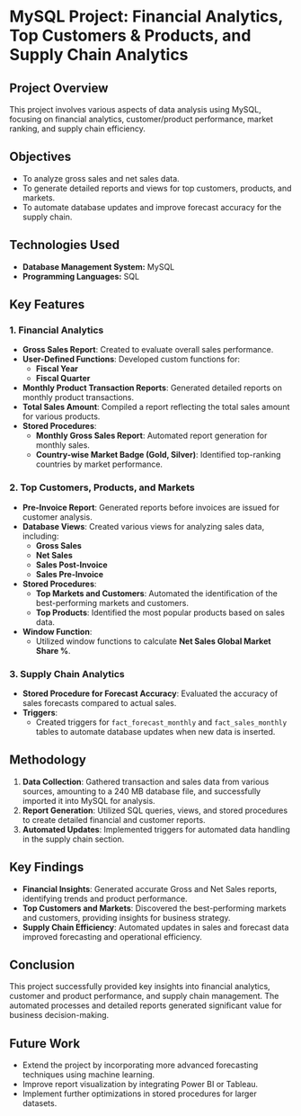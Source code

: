 # MySQL Project: Financial Analytics, Top Customers & Products, and Supply Chain Analytics

## Project Overview
This project involves various aspects of data analysis using MySQL, focusing on financial analytics, customer/product performance, market ranking, and supply chain efficiency.

## Objectives
- To analyze gross sales and net sales data.
- To generate detailed reports and views for top customers, products, and markets.
- To automate database updates and improve forecast accuracy for the supply chain.

## Technologies Used
- **Database Management System:** MySQL
- **Programming Languages:** SQL

## Key Features

### 1. Financial Analytics
- **Gross Sales Report**: Created to evaluate overall sales performance.
- **User-Defined Functions**: Developed custom functions for:
  - **Fiscal Year**
  - **Fiscal Quarter**
- **Monthly Product Transaction Reports**: Generated detailed reports on monthly product transactions.
- **Total Sales Amount**: Compiled a report reflecting the total sales amount for various products.
- **Stored Procedures**:
  - **Monthly Gross Sales Report**: Automated report generation for monthly sales.
  - **Country-wise Market Badge (Gold, Silver)**: Identified top-ranking countries by market performance.

### 2. Top Customers, Products, and Markets
- **Pre-Invoice Report**: Generated reports before invoices are issued for customer analysis.
- **Database Views**: Created various views for analyzing sales data, including:
  - **Gross Sales**
  - **Net Sales**
  - **Sales Post-Invoice**
  - **Sales Pre-Invoice**
- **Stored Procedures**:
  - **Top Markets and Customers**: Automated the identification of the best-performing markets and customers.
  - **Top Products**: Identified the most popular products based on sales data.
- **Window Function**:
  - Utilized window functions to calculate **Net Sales Global Market Share %**.

### 3. Supply Chain Analytics
- **Stored Procedure for Forecast Accuracy**: Evaluated the accuracy of sales forecasts compared to actual sales.
- **Triggers**:
  - Created triggers for `fact_forecast_monthly` and `fact_sales_monthly` tables to automate database updates when new data is inserted.

## Methodology
1. **Data Collection**: Gathered transaction and sales data from various sources, amounting to a 240 MB database file, and successfully imported it into MySQL for analysis.
2. **Report Generation**: Utilized SQL queries, views, and stored procedures to create detailed financial and customer reports.
3. **Automated Updates**: Implemented triggers for automated data handling in the supply chain section.


## Key Findings
- **Financial Insights**: Generated accurate Gross and Net Sales reports, identifying trends and product performance.
- **Top Customers and Markets**: Discovered the best-performing markets and customers, providing insights for business strategy.
- **Supply Chain Efficiency**: Automated updates in sales and forecast data improved forecasting and operational efficiency.

## Conclusion
This project successfully provided key insights into financial analytics, customer and product performance, and supply chain management. The automated processes and detailed reports generated significant value for business decision-making.

## Future Work
- Extend the project by incorporating more advanced forecasting techniques using machine learning.
- Improve report visualization by integrating Power BI or Tableau.
- Implement further optimizations in stored procedures for larger datasets.
